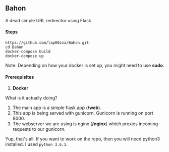 ## Bahon
A dead simple URL redirector using Flask

#### Steps
```shell
https://github.com/lap00zza/Bahon.git
cd Bahon
docker-compose build
docker-compose up
```
Note: Depending on how your docker is set up, you might need to use **sudo**.

#### Prerequisites
1. **Docker**

What is it actually doing?
1. The main app is a simple flask app (**/web**).
2. This app is being served with gunicorn. Gunicorn is running on port 8000.
3. The webserver we are using is nginx (**/nginx**) which proxies incoming requests to our gunicorn.

Yup, that's all. If you want to work on the repo, then you will need 
python3 installed. I used `python 3.6.1`.
